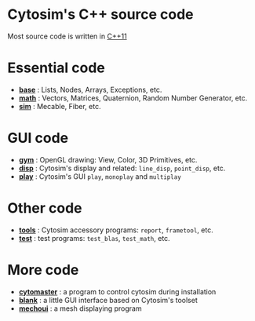 # Cytosim's C++ source code

Most source code is written in [C++11](https://en.wikipedia.org/wiki/C++11)

# Essential code

- [**base**](base) : Lists, Nodes, Arrays, Exceptions, etc.
- [**math**](math) : Vectors, Matrices, Quaternion, Random Number Generator, etc.
- [**sim**](sim) : Mecable, Fiber, etc.

# GUI code

- [**gym**](gym) : OpenGL drawing: View, Color, 3D Primitives, etc.
- [**disp**](disp) : Cytosim's display and related: `line_disp`, `point_disp`, etc.
- [**play**](play) : Cytosim's GUI `play`, `monoplay` and `multiplay`

# Other code

- [**tools**](tools) : Cytosim accessory programs: `report`, `frametool`, etc.
- [**test**](test) : test programs: `test_blas`, `test_math`, etc.

# More code

- [**cytomaster**](misc/cytomaster) : a program to control cytosim during installation
- [**blank**](misc/blank) : a little GUI interface based on Cytosim's toolset
- [**mechoui**](misc/mechoui) : a mesh displaying program
